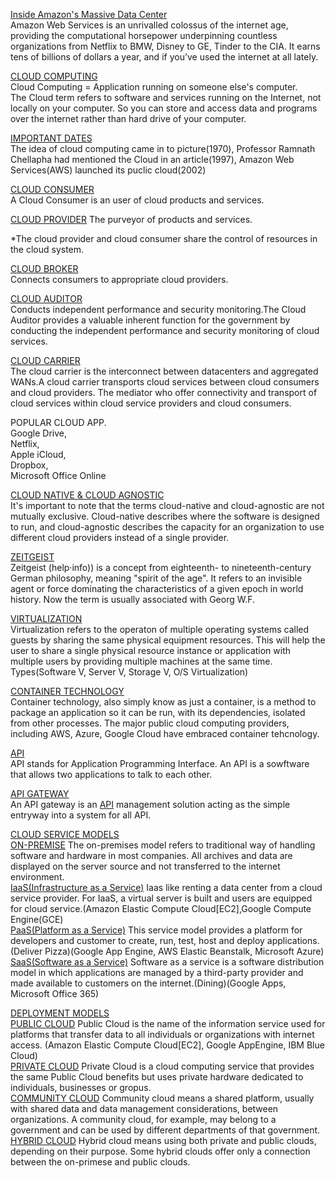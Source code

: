 <a href="https://www.youtube.com/watch?v=q6WlzHLxNKI">Inside Amazon's Massive Data Center</a><br>
Amazon Web Services is an unrivalled colossus of the internet age, providing the computational horsepower underpinning countless organizations from Netflix to BMW, Disney to GE, Tinder to the CIA. It earns tens of billions of dollars a year, and if you’ve used the internet at all lately.<br>

<a href="https://www.youtube.com/watch?v=dH0yz-Osy54">CLOUD COMPUTING </a> <br>
Cloud Computing = Application running on someone else's computer. <br>
The Cloud term refers to software and services running on the Internet, not locally on your computer. So you can store and access data and programs over the internet rather than hard drive of your computer.

<a href="https://www.youtube.com/watch?v=Bkx8Egjm2mw">IMPORTANT DATES</a> <BR>
The idea of cloud computing came in to picture(1970), Professor Ramnath Chellapha had mentioned the Cloud in an article(1997), Amazon Web Services(AWS) launched its puclic cloud(2002)

<a href="https://www.youtube.com/watch?v=gC7lnK2FC4A&t=32s">CLOUD CONSUMER</a> <BR>
A Cloud Consumer is an user of cloud products and services.<br>

<a href="https://www.youtube.com/watch?v=gC7lnK2FC4A&t=32s">CLOUD PROVIDER</A> 
The purveyor of products and services.

*The cloud provider and cloud consumer share the control of resources in the cloud system.

<a href="https://www.youtube.com/watch?v=Hj_-gxVRRIM">CLOUD BROKER</a> <BR>
Connects consumers to appropriate cloud providers.

<a href="https://www.youtube.com/watch?v=iq4AAUMVCWg">CLOUD AUDITOR</a> <BR>
Conducts independent performance and security monitoring.The Cloud Auditor provides a valuable inherent function for the government by conducting the independent performance and security monitoring of cloud services.

<a href="https://www.youtube.com/watch?v=gC7lnK2FC4A&t=32s">CLOUD CARRIER</a> <BR>
The cloud carrier is the interconnect between datacenters and aggregated WANs.A cloud carrier transports cloud services between cloud consumers and cloud providers. The mediator who offer connectivity and transport of cloud services within cloud service providers and cloud consumers.

POPULAR CLOUD APP. <BR>
Google Drive,<br>
Netflix, <br>
Apple iCloud,<br>
Dropbox,<br>
Microsoft Office Online<br>

<a href="https://looker.com/definitions/cloud-agnostic#:~:text=It's%20important%20to%20note%20that,instead%20of%20a%20single%20provider.">CLOUD NATIVE & CLOUD AGNOSTIC</a><BR>
It's important to note that the terms cloud-native and cloud-agnostic are not mutually exclusive. Cloud-native describes where the software is designed to run, and cloud-agnostic describes the capacity for an organization to use different cloud providers instead of a single provider.

<a href="https://en.wikipedia.org/wiki/Zeitgeist#:~:text=Zeitgeist%20(help%C2%B7info)),usually%20associated%20with%20Georg%20W.F.">ZEITGEIST</a> <BR>
Zeitgeist (help·info)) is a concept from eighteenth- to nineteenth-century German philosophy, meaning "spirit of the age". It refers to an invisible agent or force dominating the characteristics of a given epoch in world history. Now the term is usually associated with Georg W.F.

<a href="https://www.youtube.com/watch?v=ISwgVUPH1cs">VIRTUALIZATION</a><BR>
Virtualization refers to the operaton of multiple operating systems called guests by sharing the same physical equipment resources. This will help the user to share a single physical resource instance or application with multiple users by providing multiple machines at the same time.<br>
Types(Software V, Server V, Storage V, O/S Virtualization)

<a href="https://www.youtube.com/watch?v=0qotVMX-J5s"> CONTAINER TECHNOLOGY</a> <BR>
Container technology, also simply know as just a container, is a method to package an application so it can be run, with its dependencies, isolated from other processes. The major public cloud computing providers, including AWS, Azure, Google Cloud have embraced container tehcnology.

<a href="https://www.youtube.com/watch?v=s7wmiS2mSXY">API</a> <br>
API stands for Application Programming Interface. An API is a sowftware that allows two applications to talk to each other. 

<a href="https://www.youtube.com/watch?v=hYgP0cBORVg"> API GATEWAY</a> <br>
An API gateway is an <a href="https://www.youtube.com/watch?v=8WuVBbXsHzg">API</a> management solution acting as the simple entryway into a system for all API. 

<a href="https://www.youtube.com/watch?v=wB6Lfdo2m1Q&t=428s">CLOUD SERVICE MODELS</a><BR>
<a href="https://www.youtube.com/watch?v=wB6Lfdo2m1Q&t=428s">ON-PREMISE</a> The on-premises model refers to traditional way of handling software and hardware in most companies. All archives and data are displayed on the server source and not transferred to the internet environment.<br>
<a href="https://www.youtube.com/watch?v=wB6Lfdo2m1Q&t=428s">IaaS(Infrastructure as a Service)</a> Iaas like renting a data center from a cloud service provider. For IaaS, a virtual server is built and users are equipped for cloud service.(Amazon Elastic Compute Cloud[EC2],Google Compute Engine(GCE)<br>
<a href="https://www.youtube.com/watch?v=wB6Lfdo2m1Q&t=428s">PaaS(Platform as a Service)</a> This service model provides a platform for developers and customer to create, run, test, host and deploy applications.(Deliver Pizza)(Google App Engine, AWS Elastic Beanstalk, Microsoft Azure)<br>
<a href="https://www.youtube.com/watch?v=wB6Lfdo2m1Q&t=428s">SaaS(Software as a Service)</a> Software as a service is a software distribution model in which applications are managed by a third-party provider and made available to customers on the internet.(Dining)(Google Apps, Microsoft Office 365)

<a href="https://www.youtube.com/watch?v=9KZL0_NuiUU">DEPLOYMENT MODELS</a> <br>
<a href="https://www.youtube.com/watch?v=9KZL0_NuiUU">PUBLIC CLOUD</a> Public Cloud is the name of the information service used for platforms that transfer data to all individuals or organizations with internet access. (Amazon Elastic Compute Cloud[EC2], Google AppEngine, IBM Blue Cloud)<br>
<a href="https://www.youtube.com/watch?v=9KZL0_NuiUU">PRIVATE CLOUD</a> Private Cloud is a cloud computing service that provides the same Public Cloud benefits but uses private hardware dedicated to individuals, businesses or gropus.<br>
<a href="https://www.youtube.com/watch?v=9KZL0_NuiUU">COMMUNITY CLOUD</a> Community cloud means a shared platform, usually with shared data and data management considerations, between organizations. A community cloud, for example, may belong to a government and can be used by different departments of that government. <br>
<a href="https://www.youtube.com/watch?v=9KZL0_NuiUU">HYBRID CLOUD</a> Hybrid cloud means using both private and public clouds, depending on their purpose. Some hybrid clouds offer only a connection between the on-primese and public clouds. 